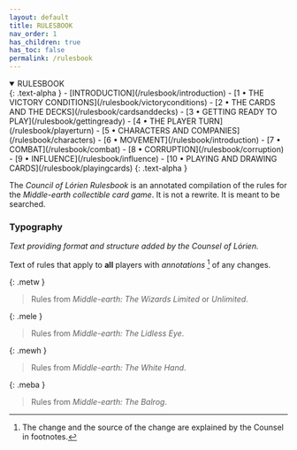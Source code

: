 ```yaml
---
layout: default
title: RULESBOOK
nav_order: 1
has_children: true
has_toc: false
permalink: /rulesbook
---
```


<details open markdown="block">
  <summary>
   RULESBOOK
  </summary>
  {: .text-alpha }
 - [INTRODUCTION](/rulesbook/introduction)
 - [1 • THE VICTORY CONDITIONS](/rulesbook/victoryconditions)
 - [2 • THE CARDS AND THE DECKS](/rulesbook/cardsanddecks)
 - [3 • GETTING READY TO PLAY](/rulesbook/gettingready)
 - [4 • THE PLAYER TURN](/rulesbook/playerturn)
 - [5 • CHARACTERS AND COMPANIES](/rulesbook/characters)
 - [6 • MOVEMENT](/rulesbook/introduction)
 - [7 • COMBAT](/rulesbook/combat)
 - [8 • CORRUPTION](/rulesbook/corruption)
 - [9 • INFLUENCE](/rulesbook/influence)
 - [10 • PLAYING AND DRAWING CARDS](/rulesbook/playingcards)
 {: .text-alpha }
</details>

The _Council of Lórien Rulesbook_ is an annotated compilation of the rules for the _Middle-earth collectible card game_. It is not a rewrite. It is meant to be searched.

### Typography

_Text providing format and structure added by the Counsel of Lórien._

Text of rules that apply to **all** players with _annotations_ [^changes] of any changes. 

{: .metw }
> Rules from _Middle-earth: The Wizards Limited_ or _Unlimited_.  

{: .mele }
> Rules from _Middle-earth: The Lidless Eye_.  

{: .mewh }
> Rules from _Middle-earth: The White Hand_.   

{: .meba }
> Rules from _Middle-earth: The Balrog_.

[^changes]: The change and the source of the change are explained by the Counsel in footnotes.

